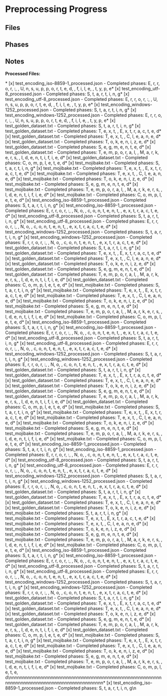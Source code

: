 # Preprocessing Progress

## Files

## Phases

## Notes



**Processed Files:**

\* [x] test_encoding_iso-8859-1_processed.json - Completed phases: E, r, r, o, r, :,  , U, n, s, u, p, p, o, r, t, e, d,  , f, i, l, e,  , t, y, p, e\* [x] test_encoding_utf-8_processed.json - Completed phases: S, t, a, r, t, i, n, g\* [x] test_encoding_utf-8_processed.json - Completed phases: E, r, r, o, r, :,  , U, n, s, u, p, p, o, r, t, e, d,  , f, i, l, e,  , t, y, p, e\* [x] test_encoding_windows-1252_processed.json - Completed phases: S, t, a, r, t, i, n, g\* [x] test_encoding_windows-1252_processed.json - Completed phases: E, r, r, o, r, :,  , U, n, s, u, p, p, o, r, t, e, d,  , f, i, l, e,  , t, y, p, e\* [x] test_golden_dataset.txt - Completed phases: S, t, a, r, t, i, n, g\* [x] test_golden_dataset.txt - Completed phases: T, e, x, t,  , E, x, t, r, a, c, t, e, d\* [x] test_golden_dataset.txt - Completed phases: T, e, x, t,  , C, l, e, a, n, e, d\* [x] test_golden_dataset.txt - Completed phases: T, o, k, e, n, i, z, e, d\* [x] test_golden_dataset.txt - Completed phases: S, e, g, m, e, n, t, e, d\* [x] test_golden_dataset.txt - Completed phases: T, e, m, p, o, r, a, l,  , M, a, r, k, e, r, s,  , I, d, e, n, t, i, f, i, e, d\* [x] test_golden_dataset.txt - Completed phases: C, o, m, p, l, e, t, e, d\* [x] test_mojibake.txt - Completed phases: S, t, a, r, t, i, n, g\* [x] test_mojibake.txt - Completed phases: T, e, x, t,  , E, x, t, r, a, c, t, e, d\* [x] test_mojibake.txt - Completed phases: T, e, x, t,  , C, l, e, a, n, e, d\* [x] test_mojibake.txt - Completed phases: T, o, k, e, n, i, z, e, d\* [x] test_mojibake.txt - Completed phases: S, e, g, m, e, n, t, e, d\* [x] test_mojibake.txt - Completed phases: T, e, m, p, o, r, a, l,  , M, a, r, k, e, r, s,  , I, d, e, n, t, i, f, i, e, d\* [x] test_mojibake.txt - Completed phases: C, o, m, p, l, e, t, e, d\* [x] test_encoding_iso-8859-1_processed.json - Completed phases: S, t, a, r, t, i, n, g\* [x] test_encoding_iso-8859-1_processed.json - Completed phases: E, r, r, o, r, :,  , N, o,  , c, o, n, t, e, n, t,  , e, x, t, r, a, c, t, e, d\* [x] test_encoding_utf-8_processed.json - Completed phases: S, t, a, r, t, i, n, g\* [x] test_encoding_utf-8_processed.json - Completed phases: E, r, r, o, r, :,  , N, o,  , c, o, n, t, e, n, t,  , e, x, t, r, a, c, t, e, d\* [x] test_encoding_windows-1252_processed.json - Completed phases: S, t, a, r, t, i, n, g\* [x] test_encoding_windows-1252_processed.json - Completed phases: E, r, r, o, r, :,  , N, o,  , c, o, n, t, e, n, t,  , e, x, t, r, a, c, t, e, d\* [x] test_golden_dataset.txt - Completed phases: S, t, a, r, t, i, n, g\* [x] test_golden_dataset.txt - Completed phases: T, e, x, t,  , E, x, t, r, a, c, t, e, d\* [x] test_golden_dataset.txt - Completed phases: T, e, x, t,  , C, l, e, a, n, e, d\* [x] test_golden_dataset.txt - Completed phases: T, o, k, e, n, i, z, e, d\* [x] test_golden_dataset.txt - Completed phases: S, e, g, m, e, n, t, e, d\* [x] test_golden_dataset.txt - Completed phases: T, e, m, p, o, r, a, l,  , M, a, r, k, e, r, s,  , I, d, e, n, t, i, f, i, e, d\* [x] test_golden_dataset.txt - Completed phases: C, o, m, p, l, e, t, e, d\* [x] test_mojibake.txt - Completed phases: S, t, a, r, t, i, n, g\* [x] test_mojibake.txt - Completed phases: T, e, x, t,  , E, x, t, r, a, c, t, e, d\* [x] test_mojibake.txt - Completed phases: T, e, x, t,  , C, l, e, a, n, e, d\* [x] test_mojibake.txt - Completed phases: T, o, k, e, n, i, z, e, d\* [x] test_mojibake.txt - Completed phases: S, e, g, m, e, n, t, e, d\* [x] test_mojibake.txt - Completed phases: T, e, m, p, o, r, a, l,  , M, a, r, k, e, r, s,  , I, d, e, n, t, i, f, i, e, d\* [x] test_mojibake.txt - Completed phases: C, o, m, p, l, e, t, e, d\* [x] test_encoding_iso-8859-1_processed.json - Completed phases: S, t, a, r, t, i, n, g\* [x] test_encoding_iso-8859-1_processed.json - Completed phases: E, r, r, o, r, :,  , N, o,  , c, o, n, t, e, n, t,  , e, x, t, r, a, c, t, e, d\* [x] test_encoding_utf-8_processed.json - Completed phases: S, t, a, r, t, i, n, g\* [x] test_encoding_utf-8_processed.json - Completed phases: E, r, r, o, r, :,  , N, o,  , c, o, n, t, e, n, t,  , e, x, t, r, a, c, t, e, d\* [x] test_encoding_windows-1252_processed.json - Completed phases: S, t, a, r, t, i, n, g\* [x] test_encoding_windows-1252_processed.json - Completed phases: E, r, r, o, r, :,  , N, o,  , c, o, n, t, e, n, t,  , e, x, t, r, a, c, t, e, d\* [x] test_golden_dataset.txt - Completed phases: S, t, a, r, t, i, n, g\* [x] test_golden_dataset.txt - Completed phases: T, e, x, t,  , E, x, t, r, a, c, t, e, d\* [x] test_golden_dataset.txt - Completed phases: T, e, x, t,  , C, l, e, a, n, e, d\* [x] test_golden_dataset.txt - Completed phases: T, o, k, e, n, i, z, e, d\* [x] test_golden_dataset.txt - Completed phases: S, e, g, m, e, n, t, e, d\* [x] test_golden_dataset.txt - Completed phases: T, e, m, p, o, r, a, l,  , M, a, r, k, e, r, s,  , I, d, e, n, t, i, f, i, e, d\* [x] test_golden_dataset.txt - Completed phases: C, o, m, p, l, e, t, e, d\* [x] test_mojibake.txt - Completed phases: S, t, a, r, t, i, n, g\* [x] test_mojibake.txt - Completed phases: T, e, x, t,  , E, x, t, r, a, c, t, e, d\* [x] test_mojibake.txt - Completed phases: T, e, x, t,  , C, l, e, a, n, e, d\* [x] test_mojibake.txt - Completed phases: T, o, k, e, n, i, z, e, d\* [x] test_mojibake.txt - Completed phases: S, e, g, m, e, n, t, e, d\* [x] test_mojibake.txt - Completed phases: T, e, m, p, o, r, a, l,  , M, a, r, k, e, r, s,  , I, d, e, n, t, i, f, i, e, d\* [x] test_mojibake.txt - Completed phases: C, o, m, p, l, e, t, e, d\* [x] test_encoding_iso-8859-1_processed.json - Completed phases: S, t, a, r, t, i, n, g\* [x] test_encoding_iso-8859-1_processed.json - Completed phases: E, r, r, o, r, :,  , N, o,  , c, o, n, t, e, n, t,  , e, x, t, r, a, c, t, e, d\* [x] test_encoding_utf-8_processed.json - Completed phases: S, t, a, r, t, i, n, g\* [x] test_encoding_utf-8_processed.json - Completed phases: E, r, r, o, r, :,  , N, o,  , c, o, n, t, e, n, t,  , e, x, t, r, a, c, t, e, d\* [x] test_encoding_windows-1252_processed.json - Completed phases: S, t, a, r, t, i, n, g\* [x] test_encoding_windows-1252_processed.json - Completed phases: E, r, r, o, r, :,  , N, o,  , c, o, n, t, e, n, t,  , e, x, t, r, a, c, t, e, d\* [x] test_golden_dataset.txt - Completed phases: S, t, a, r, t, i, n, g\* [x] test_golden_dataset.txt - Completed phases: T, e, x, t,  , E, x, t, r, a, c, t, e, d\* [x] test_golden_dataset.txt - Completed phases: T, e, x, t,  , C, l, e, a, n, e, d\* [x] test_golden_dataset.txt - Completed phases: T, o, k, e, n, i, z, e, d\* [x] test_mojibake.txt - Completed phases: S, t, a, r, t, i, n, g\* [x] test_mojibake.txt - Completed phases: T, e, x, t,  , E, x, t, r, a, c, t, e, d\* [x] test_mojibake.txt - Completed phases: T, e, x, t,  , C, l, e, a, n, e, d\* [x] test_mojibake.txt - Completed phases: T, o, k, e, n, i, z, e, d\* [x] test_mojibake.txt - Completed phases: S, e, g, m, e, n, t, e, d\* [x] test_mojibake.txt - Completed phases: T, e, m, p, o, r, a, l,  , M, a, r, k, e, r, s,  , I, d, e, n, t, i, f, i, e, d\* [x] test_mojibake.txt - Completed phases: C, o, m, p, l, e, t, e, d\* [x] test_encoding_iso-8859-1_processed.json - Completed phases: S, t, a, r, t, i, n, g\* [x] test_encoding_iso-8859-1_processed.json - Completed phases: E, r, r, o, r, :,  , N, o,  , c, o, n, t, e, n, t,  , e, x, t, r, a, c, t, e, d\* [x] test_encoding_utf-8_processed.json - Completed phases: S, t, a, r, t, i, n, g\* [x] test_encoding_utf-8_processed.json - Completed phases: E, r, r, o, r, :,  , N, o,  , c, o, n, t, e, n, t,  , e, x, t, r, a, c, t, e, d\* [x] test_encoding_windows-1252_processed.json - Completed phases: S, t, a, r, t, i, n, g\* [x] test_encoding_windows-1252_processed.json - Completed phases: E, r, r, o, r, :,  , N, o,  , c, o, n, t, e, n, t,  , e, x, t, r, a, c, t, e, d\* [x] test_golden_dataset.txt - Completed phases: S, t, a, r, t, i, n, g\* [x] test_golden_dataset.txt - Completed phases: T, e, x, t,  , E, x, t, r, a, c, t, e, d\* [x] test_golden_dataset.txt - Completed phases: T, e, x, t,  , C, l, e, a, n, e, d\* [x] test_golden_dataset.txt - Completed phases: T, o, k, e, n, i, z, e, d\* [x] test_golden_dataset.txt - Completed phases: S, e, g, m, e, n, t, e, d\* [x] test_golden_dataset.txt - Completed phases: T, e, m, p, o, r, a, l,  , M, a, r, k, e, r, s,  , I, d, e, n, t, i, f, i, e, d\* [x] test_golden_dataset.txt - Completed phases: C, o, m, p, l, e, t, e, d\* [x] test_mojibake.txt - Completed phases: S, t, a, r, t, i, n, g\* [x] test_mojibake.txt - Completed phases: T, e, x, t,  , E, x, t, r, a, c, t, e, d\* [x] test_mojibake.txt - Completed phases: T, e, x, t,  , C, l, e, a, n, e, d\* [x] test_mojibake.txt - Completed phases: T, o, k, e, n, i, z, e, d\* [x] test_mojibake.txt - Completed phases: S, e, g, m, e, n, t, e, d\* [x] test_mojibake.txt - Completed phases: T, e, m, p, o, r, a, l,  , M, a, r, k, e, r, s,  , I, d, e, n, t, i, f, i, e, d\* [x] test_mojibake.txt - Completed phases: C, o, m, p, l, e, t, e, d\nnnnnnnnnnnnnnnnnnnnnnnnnnnnnnnnnnnnnnnnnnnnnnnnnnnnnnnnnnnnnnnnnnnnnnnnnnnnnnnnnnnnnnnnnnnnnnnnn* [x] test_encoding_iso-8859-1_processed.json - Completed phases: S, t, a, r, t, i, n, g\n